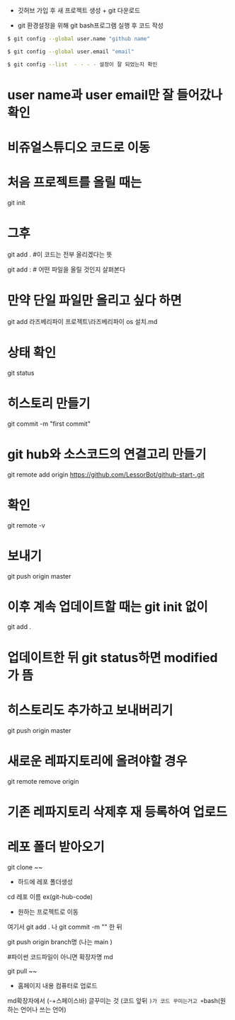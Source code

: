 - 깃허브 가입 후 새 프로젝트 생성 + git 다운로드 

- git 환경설정을 위해 git bash프로그램 실행 후 코드 작성
```bash
$ git config --global user.name "github name"

$ git config --global user.email "email"

$ git config --list  - - - - 설정이 잘 되었는지 확인
```
# user name과 user email만 잘 들어갔나 확인

# 비쥬얼스튜디오 코드로 이동
# 처음 프로젝트를 올릴 때는  
git init 

# 그후 

git add . #이 코드는 전부 올리겠다는 뜻

git add : # 어떤 파일을 올릴 것인지 살펴본다

# 만약 단일 파일만 올리고 싶다 하면
git add 라즈베리파이 프로젝트\라즈베리파이 os 설치.md

#  상태 확인 
git status

#  히스토리 만들기

git commit -m "first commit" 

# git hub와 소스코드의 연결고리 만들기
git remote add origin https://github.com/LessorBot/github-start-.git

# 확인
git remote -v

# 보내기 
git push origin master

# 이후 계속 업데이트할 때는 git init 없이

git add . 

# 업데이트한 뒤 git status하면  modified 가 뜸
#  히스토리도 추가하고 보내버리기

git push origin master

# 새로운 레파지토리에 올려야할 경우
git remote remove origin 
# 기존 레파지토리 삭제후 재 등록하여 업로드

# 레포 폴더 받아오기 
git clone ~~
- 하드에 레포 폴더생성

cd 레포 이름 ex(git-hub-code)
- 원하는 프로젝트로 이동

여기서 git add . 나 git commit -m "" 한 뒤

git push origin branch명 (나는 main )


#파이썬 코드파일이 아니면 확장자명 md

git pull ~~
- 홈페이지 내용 컴퓨터로 업로드

md확장자에서 
(-+스페이스바) 글꾸미는 것
(코드 앞뒤 ```)가 코드 꾸미는거고 +```bash(원하는 언어나 쓰는 언어)

